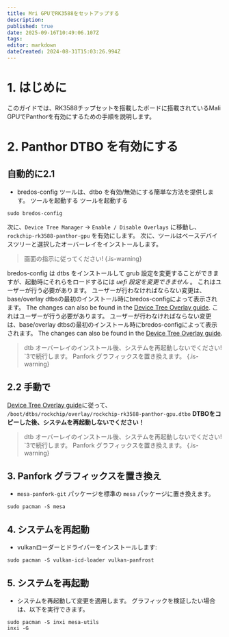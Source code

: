 ```yaml
---
title: Mri GPUでRK3588をセットアップする
description:
published: true
date: 2025-09-16T10:49:06.107Z
tags:
editor: markdown
dateCreated: 2024-08-31T15:03:26.994Z
---
```


# 1. はじめに

このガイドでは、RK3588チップセットを搭載したボードに搭載されているMali GPUでPanthorを有効にするための手順を説明します。

# 2. Panthor DTBO を有効にする

## 自動的に2.1

- bredos-config ツールは、dtbo を有効/無効にする簡単な方法を提供します。 ツールを起動する ツールを起動する

```
sudo bredos-config
```

次に、`Device Tree Manager` -> `Enable / Disable Overlays` に移動し、`rockchip-rk3588-panthor-gpu` を有効にします。 次に、ツールはベースデバイスツリーと選択したオーバーレイをインストールします。

> 画面の指示に従ってください!
> {.is-warning}

bredos-config は dtbs をインストールして grub 設定を変更することができますが、起動時にそれらをロードするには _uefi 設定を変更できません_ 。 これはユーザーが行う必要があります。 ユーザーが行わなければならない変更は、base/overlay dtbsの最初のインストール時にbredos-configによって表示されます。 The changes can also be found in the [Device Tree Overlay guide](/how-to/how-to-enable-dtbos). これはユーザーが行う必要があります。 ユーザーが行わなければならない変更は、base/overlay dtbsの最初のインストール時にbredos-configによって表示されます。 The changes can also be found in the [Device Tree Overlay guide](/how-to/how-to-enable-dtbos).

> dtb オーバーレイのインストール後、システムを再起動しないでください!
> \`3で続行します。 Panfork グラフィックスを置き換えます。
> {.is-warning}

## 2.2 手動で

[Device Tree Overlay guide](/how-to/how-to-enable-dtbos)に従って、
`/boot/dtbs/rockchip/overlay/rockchip-rk3588-panthor-gpu.dtbo`
**DTBOをコピーした後、システムを再起動しないでください！**

> dtb オーバーレイのインストール後、システムを再起動しないでください!
> \`3で続行します。 Panfork グラフィックスを置き換えます。
> {.is-warning}

## 3. Panfork グラフィックスを置き換え

- `mesa-panfork-git` パッケージを標準の `mesa` パッケージに置き換えます。

```
sudo pacman -S mesa
```

## 4. システムを再起動

- vulkanローダーとドライバーをインストールします:

```
sudo pacman -S vulkan-icd-loader vulkan-panfrost
```

## 5. システムを再起動

- システムを再起動して変更を適用します。 グラフィックを検証したい場合は、以下を実行できます。

```
sudo pacman -S inxi mesa-utils
inxi -G
```